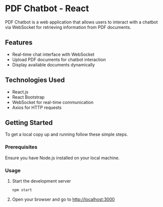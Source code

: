 # PDF Chatbot - React

PDF Chatbot is a web application that allows users to interact with a chatbot via WebSocket for retrieving information from PDF documents.

## Features

- Real-time chat interface with WebSocket
- Upload PDF documents for chatbot interaction
- Display available documents dynamically

## Technologies Used

- React.js
- React Bootstrap
- WebSocket for real-time communication
- Axios for HTTP requests

## Getting Started

To get a local copy up and running follow these simple steps.

### Prerequisites

Ensure you have Node.js installed on your local machine.

### Usage

1. Start the development server
   ```sh
   npm start
   ```
2. Open your browser and go to [http://localhost:3000](http://localhost:3000)